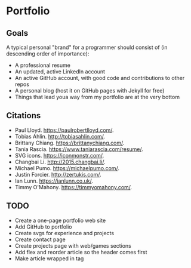 # Portfolio

## Goals
A typical personal "brand" for a programmer should consist of (in descending order of importance):
- A professional resume
- An updated, active LinkedIn account
- An active GitHub account, with good code and contributions to other repos
- A personal blog (host it on GitHub pages with Jekyll for free)
- Things that lead youa way from my portfolio are at the very bottom

## Citations
- Paul Lloyd. https://paulrobertlloyd.com/.
- Tobias Ahlin. http://tobiasahlin.com/.
- Brittany Chiang. https://brittanychiang.com/.
- Tania Rascia. https://www.taniarascia.com/resume/.
- SVG icons. https://iconmonstr.com/.
- Changbai Li. http://2015.changbai.li/.
- Michael Pumo. https://michaelpumo.com/.
- Justin Forcier. http://zertukis.com/.
- Ian Lunn. https://ianlunn.co.uk/.
- Timmy O'Mahony. https://timmyomahony.com/.

## TODO
- Create a one-page portfolio web site
- Add GitHub to portfolio
- Create svgs for experience and projects
- Create contact page
- Create projects page with web/games sections
- Add flex and reorder article so the header comes first
- Make article wrapped in <a> tag